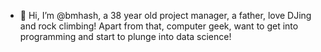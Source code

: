 - 👋 Hi, I’m @bmhash, a 38 year old project manager, a father, love DJing and rock climbing!
Apart from that, computer geek, want to get into programming and start to plunge into data science!
